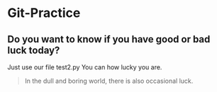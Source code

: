 # Git-Practice
## Do you want to know if you have good or bad luck today?
Just use our file test2.py
You can how lucky you are.

> In the dull and boring world, there is also occasional luck.
